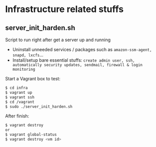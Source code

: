 # Infrastructure related stuffs

## server_init_harden.sh

Script to run right after get a server up and running

- Uninstall unneeded services / packages such as `amazon-ssm-agent, snapd, lxcfs`...
- Install/setup bare essential stuffs: `create admin user, ssh, automatically security updates, sendmail, firewall & login monitoring`

Start a Vagrant box to test:

```bash
$ cd infra
$ vagrant up
$ vagrant ssh
$ cd /vagrant
$ sudo ./server_init_harden.sh
```

After finish:

```bash
$ vagrant destroy
or
$ vagrant global-status
$ vagrant destroy <vm id>
```
